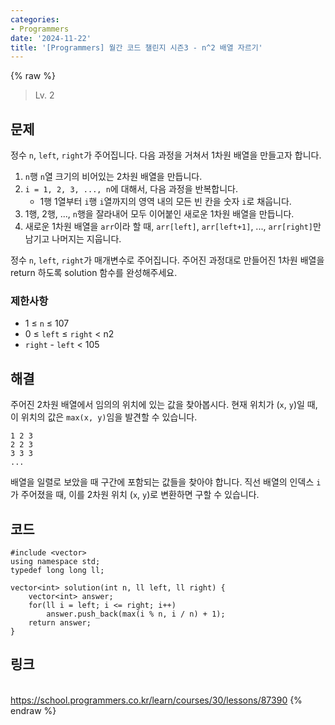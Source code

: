 ```yaml
---
categories:
- Programmers
date: '2024-11-22'
title: '[Programmers] 월간 코드 챌린지 시즌3 - n^2 배열 자르기'
---
```


{% raw %}
> Lv. 2<br>

## 문제
정수  `n`,  `left`,  `right`가 주어집니다. 다음 과정을 거쳐서 1차원 배열을 만들고자 합니다.

1.  `n`행  `n`열 크기의 비어있는 2차원 배열을 만듭니다.
2.  `i = 1, 2, 3, ..., n`에 대해서, 다음 과정을 반복합니다.
    -   1행 1열부터  `i`행  `i`열까지의 영역 내의 모든 빈 칸을 숫자  `i`로 채웁니다.
3.  1행, 2행, ...,  `n`행을 잘라내어 모두 이어붙인 새로운 1차원 배열을 만듭니다.
4.  새로운 1차원 배열을  `arr`이라 할 때,  `arr[left]`,  `arr[left+1]`, ...,  `arr[right]`만 남기고 나머지는 지웁니다.

정수  `n`,  `left`,  `right`가 매개변수로 주어집니다. 주어진 과정대로 만들어진 1차원 배열을 return 하도록 solution 함수를 완성해주세요.

### 제한사항
-   1 ≤  `n`  ≤ 107
-   0 ≤  `left`  ≤  `right`  < n2
-   `right`  -  `left`  < 105

## 해결
주어진 2차원 배열에서 임의의 위치에 있는 값을 찾아봅시다. 현재 위치가 (`x`, `y`)일 때, 이 위치의 값은 `max(x, y)`임을 발견할 수 있습니다.
```
1 2 3
2 2 3
3 3 3
...
```

배열을 일렬로 보았을 때 구간에 포함되는 값들을 찾아야 합니다. 직선 배열의 인덱스 `i`가 주어졌을 때, 이를 2차원 위치 (`x`, `y`)로 변환하면 구할 수 있습니다.

## 코드
```
#include <vector>
using namespace std;
typedef long long ll;

vector<int> solution(int n, ll left, ll right) {
    vector<int> answer;
    for(ll i = left; i <= right; i++)
        answer.push_back(max(i % n, i / n) + 1);
    return answer;
}
```

## 링크
<br>https://school.programmers.co.kr/learn/courses/30/lessons/87390
{% endraw %}